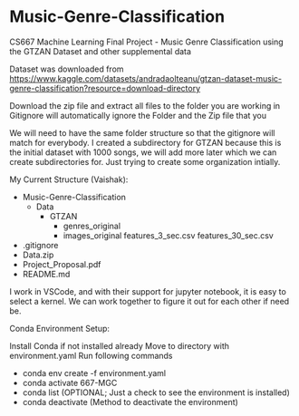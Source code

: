 # Music-Genre-Classification

CS667 Machine Learning Final Project - Music Genre Classification using the GTZAN Dataset and other supplemental data

Dataset was downloaded from https://www.kaggle.com/datasets/andradaolteanu/gtzan-dataset-music-genre-classification?resource=download-directory

Download the zip file and extract all files to the folder you are working in
Gitignore will automatically ignore the Folder and the Zip file that you

We will need to have the same folder structure so that the gitignore will match for everybody.
I created a subdirectory for GTZAN because this is the initial dataset with 1000 songs, we will add more later which we can create subdirectories for. Just trying to create some organization intially.

My Current Structure (Vaishak):

- Music-Genre-Classification
  - Data
    - GTZAN
      - genres_original
      - images_original
        features_3_sec.csv
        features_30_sec.csv
- .gitignore
- Data.zip
- Project_Proposal.pdf
- README.md

I work in VSCode, and with their support for jupyter notebook, it is easy to select a kernel. We can work together to figure it out for each other if need be.

Conda Environment Setup:

Install Conda if not installed already
Move to directory with environment.yaml
Run following commands

- conda env create -f environment.yaml
- conda activate 667-MGC
- conda list (OPTIONAL; Just a check to see the environment is installed)
- conda deactivate (Method to deactivate the environment)
